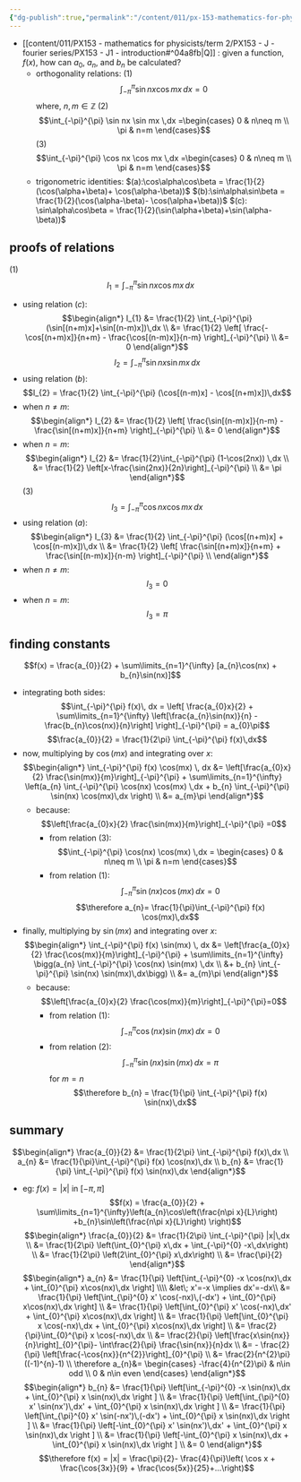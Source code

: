 ```yaml
---
{"dg-publish":true,"permalink":"/content/011/px-153-mathematics-for-physicists/term-2/px-153-j-fourier-series/px-153-j3-proofs-and-derivations/","noteIcon":"1","created":"2024-11-25T10:50:32.000+00:00","updated":"2024-12-03T17:14:47.608+00:00"}
---
```


- [[content/011/PX153 - mathematics for physicists/term 2/PX153 - J - fourier series/PX153 - J1 - introduction#^04a8fb\|Q]] : given a function, $f(x)$, how can $a_{0}$, $a_{n}$, and $b_{n}$ be calculated?
	- orthogonality relations:
		(1) 
		$$\int_{-\pi}^{\pi} \sin nx \cos mx \,dx =0$$
			where, $n,m \in \mathbb Z$
		(2) 
$$\int_{-\pi}^{\pi} \sin nx \sin mx \,dx =\begin{cases}
		0 & n\neq m \\
		\pi & n=m
		\end{cases}$$
		(3) 
$$\int_{-\pi}^{\pi} \cos nx \cos mx \,dx =\begin{cases}
		0 & n\neq m \\
		\pi & n=m
		\end{cases}$$
	- trigonometric identities: 
		$(a):\cos\alpha\cos\beta = \frac{1}{2}(\cos(\alpha+\beta)+ \cos(\alpha-\beta))$
		$(b):\sin\alpha\sin\beta = \frac{1}{2}(\cos(\alpha-\beta)- \cos(\alpha+\beta))$
		$(c): \sin\alpha\cos\beta = \frac{1}{2}(\sin(\alpha+\beta)+\sin(\alpha-\beta))$
## proofs of relations
(1) 
$$I_{1} = \int_{-\pi}^{\pi} \sin nx \cos mx \,dx$$
- using relation $(c):$ 
$$\begin{align*}
	I_{1} &= \frac{1}{2} \int_{-\pi}^{\pi} (\sin[(n+m)x]+\sin[(n-m)x])\,dx \\
	&= \frac{1}{2} \left[ \frac{-\cos[(n+m)x]}{n+m} - \frac{\cos[(n-m)x]}{n-m} \right]_{-\pi}^{\pi} \\
	&= 0 
\end{align*}$$
$$I_{2} = \int_{-\pi}^{\pi} \sin nx \sin mx \,dx$$
- using relation $(b):$ 
$$I_{2} = \frac{1}{2} \int_{-\pi}^{\pi} (\cos[(n-m)x] - \cos[(n+m)x])\,dx$$
- when $n\neq m:$ 
$$\begin{align*}
	I_{2} &= \frac{1}{2} \left[ \frac{\sin[(n-m)x]}{n-m} - \frac{\sin[(n+m)x]}{n+m} \right]_{-\pi}^{\pi} \\ 
	&= 0
\end{align*}$$
- when $n=m:$ 
$$\begin{align*}
	I_{2} &= \frac{1}{2}\int_{-\pi}^{\pi} (1-\cos(2nx)) \,dx \\
	&= \frac{1}{2} \left[x-\frac{\sin(2nx)}{2n}\right]_{-\pi}^{\pi} \\
	&= \pi
\end{align*}$$
(3) 
$$I_{3} = \int_{-\pi}^{\pi} \cos nx \cos mx \,dx$$
- using relation $(a):$ 
$$\begin{align*}
	I_{3} &= \frac{1}{2} \int_{-\pi}^{\pi} (\cos[(n+m)x] + \cos[(n-m)x])\,dx \\
	&= \frac{1}{2} \left[ \frac{\sin[(n+m)x]}{n+m} + \frac{\sin[(n-m)x]}{n-m} \right]_{-\pi}^{\pi} \\
\end{align*}$$
- when $n\neq m:$ 
$$I_{3} = 0$$
- when $n=m:$ 
$$I_{3} =\pi$$
## finding constants
$$f(x) = \frac{a_{0}}{2} + \sum\limits_{n=1}^{\infty} [a_{n}\cos(nx) + b_{n}\sin(nx)]$$
- integrating both sides: 
$$\int_{-\pi}^{\pi} f(x)\, dx = \left[ \frac{a_{0}x}{2} + \sum\limits_{n=1}^{\infty} \left[\frac{a_{n}\sin(nx)}{n} - \frac{b_{n}\cos(nx)}{n}\right] \right]_{-\pi}^{\pi} = a_{0}\pi$$
$$\frac{a_{0}}{2} = \frac{1}{2\pi} \int_{-\pi}^{\pi} f(x)\,dx$$
- now, multiplying by $\cos(mx)$ and integrating over $x$: 
$$\begin{align*}
	\int_{-\pi}^{\pi} f(x) \cos(mx) \, dx &= \left[\frac{a_{0}x}{2} \frac{\sin(mx)}{m}\right]_{-\pi}^{\pi} + \sum\limits_{n=1}^{\infty} \left(a_{n} \int_{-\pi}^{\pi} \cos(nx) \cos(mx) \,dx  + b_{n} \int_{-\pi}^{\pi} \sin(nx) \cos(mx)\,dx \right) \\
	&= a_{m}\pi
\end{align*}$$
	- because: 
$$\left[\frac{a_{0}x}{2} \frac{\sin(mx)}{m}\right]_{-\pi}^{\pi} =0$$
		- from relation $(3):$ 
$$\int_{-\pi}^{\pi} \cos(nx) \cos(mx) \,dx = \begin{cases}
	0 & n\neq m \\ \pi & n=m
	\end{cases}$$
		- from relation $(1):$ 
$$\int_{-\pi}^{\pi} \sin(nx) \cos(mx)\,dx = 0$$
$$\therefore a_{n}= \frac{1}{\pi}\int_{-\pi}^{\pi} f(x) \cos(mx)\,dx$$
- finally, multiplying by $\sin(mx)$ and integrating over $x$: 
$$\begin{align*}
	\int_{-\pi}^{\pi} f(x) \sin(mx) \, dx &= \left[\frac{a_{0}x}{2} \frac{\cos(mx)}{m}\right]_{-\pi}^{\pi} + \sum\limits_{n=1}^{\infty} \bigg(a_{n} \int_{-\pi}^{\pi} \cos(nx) \sin(mx) \,dx  \\ 
	&+ b_{n} \int_{-\pi}^{\pi} \sin(nx) \sin(mx)\,dx\bigg) \\
	&= a_{m}\pi
\end{align*}$$
	- because: 
	$$\left[\frac{a_{0}x}{2} \frac{\cos(mx)}{m}\right]_{-\pi}^{\pi}=0$$
		- from relation $(1):$ 
		$$\int_{-\pi}^{\pi} \cos(nx) \sin(mx) \,dx =0$$
		- from relation $(2):$ 
		$$\int_{-\pi}^{\pi} \sin(nx) \sin(mx)\,dx = \pi$$
		for $m=n$
$$\therefore b_{n} = \frac{1}{\pi} \int_{-\pi}^{\pi} f(x) \sin(nx)\,dx$$
## summary
$$\begin{align*}
	\frac{a_{0}}{2} &= \frac{1}{2\pi} \int_{-\pi}^{\pi} f(x)\,dx \\
	a_{n} &= \frac{1}{\pi}\int_{-\pi}^{\pi} f(x) \cos(nx)\,dx \\
	b_{n} &= \frac{1}{\pi} \int_{-\pi}^{\pi} f(x) \sin(nx)\,dx
\end{align*}$$
- eg: $f(x) = |x|$ in $[-\pi,\pi]$
$$f(x) = \frac{a_{0}}{2} + \sum\limits_{n=1}^{\infty}\left(a_{n}\cos\left(\frac{n\pi x}{L}\right) +b_{n}\sin\left(\frac{n\pi x}{L}\right) \right)$$
$$\begin{align*}
	\frac{a_{0}}{2} &= \frac{1}{2\pi} \int_{-\pi}^{\pi} |x|\,dx \\
	&= \frac{1}{2\pi} \left(\int_{0}^{\pi} x\,dx + \int_{-\pi}^{0} -x\,dx\right) \\
	&= \frac{1}{2\pi} \left(2\int_{0}^{\pi} x\,dx\right) \\
	&= \frac{\pi}{2}
\end{align*}$$
$$\begin{align*}
	a_{n} &= \frac{1}{\pi} \left[\int_{-\pi}^{0} -x \cos(nx)\,dx + \int_{0}^{\pi} x\cos(nx)\,dx \right] \\\\
	&let\; x'=-x \implies dx'=-dx\\
	&= \frac{1}{\pi} \left[\int_{\pi}^{0} x' \cos(-nx)\,(-dx') + \int_{0}^{\pi} x\cos(nx)\,dx \right] \\
	&= \frac{1}{\pi} \left[\int_{0}^{\pi} x' \cos(-nx)\,dx' + \int_{0}^{\pi} x\cos(nx)\,dx \right] \\
	&= \frac{1}{\pi} \left[\int_{0}^{\pi} x \cos(-nx)\,dx + \int_{0}^{\pi} x\cos(nx)\,dx \right] \\
	&= \frac{2}{\pi}\int_{0}^{\pi} x \cos(-nx)\,dx \\
	&= \frac{2}{\pi} \left[\frac{x\sin{nx}}{n}\right]_{0}^{\pi}- \int\frac{2}{\pi} \frac{\sin{nx}}{n}dx \\
	&= - \frac{2}{\pi} \left[\frac{-\cos{nx}}{n^{2}}\right]_{0}^{\pi} \\
	&= \frac{2}{n^{2}\pi} ((-1)^{n}-1) \\
	\therefore a_{n}&= \begin{cases}
	-\frac{4}{n^{2}\pi} & n\in odd \\
	0 & n\in even
\end{cases}
\end{align*}$$
$$\begin{align*}
	b_{n} &= \frac{1}{\pi} \left[\int_{-\pi}^{0} -x \sin(nx)\,dx + \int_{0}^{\pi} x \sin(nx)\,dx \right ] \\
	&= \frac{1}{\pi} \left[\int_{\pi}^{0} x' \sin(nx')\,dx' + \int_{0}^{\pi} x \sin(nx)\,dx \right ] \\
	&= \frac{1}{\pi} \left[\int_{\pi}^{0} x' \sin(-nx')\,(-dx') + \int_{0}^{\pi} x \sin(nx)\,dx \right ] \\
	&= \frac{1}{\pi} \left[-\int_{0}^{\pi} x' \sin(nx')\,dx' + \int_{0}^{\pi} x \sin(nx)\,dx \right ] \\
	&= \frac{1}{\pi} \left[-\int_{0}^{\pi} x \sin(nx)\,dx + \int_{0}^{\pi} x \sin(nx)\,dx \right ] \\
	&= 0
\end{align*}$$
$$\therefore f(x) = |x| = \frac{\pi}{2}- \frac{4}{\pi}\left( \cos x + \frac{\cos{3x}}{9} + \frac{\cos{5x}}{25}+...\right)$$
